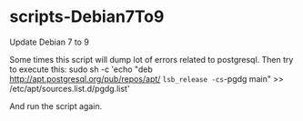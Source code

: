 # scripts-Debian7To9
Update Debian 7 to 9

Some times this script will dump lot of errors related to postgresql.
Then try to execute this:
sudo sh -c 'echo "deb http://apt.postgresql.org/pub/repos/apt/ `lsb_release -cs`-pgdg main" >> /etc/apt/sources.list.d/pgdg.list'  

And run the script again.
